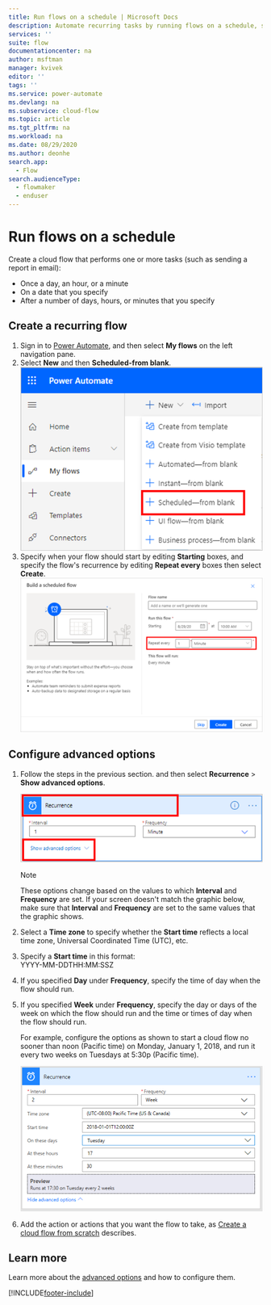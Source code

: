 ```yaml
---
title: Run flows on a schedule | Microsoft Docs
description: Automate recurring tasks by running flows on a schedule, such as every day or every hour.
services: ''
suite: flow
documentationcenter: na
author: msftman
manager: kvivek
editor: ''
tags: ''
ms.service: power-automate
ms.devlang: na
ms.subservice: cloud-flow
ms.topic: article
ms.tgt_pltfrm: na
ms.workload: na
ms.date: 08/29/2020
ms.author: deonhe
search.app: 
  - Flow
search.audienceType: 
  - flowmaker
  - enduser
---
```

# Run flows on a schedule

Create a cloud flow that performs one or more tasks (such as sending a report in email):

* Once a day, an hour, or a minute
* On a date that you specify
* After a number of days, hours, or minutes that you specify

## Create a recurring flow

1. Sign in to [Power Automate](https://flow.microsoft.com), and then select **My flows** on the left navigation pane.
1. Select **New** and then **Scheduled-from blank**.
    ![Create a cloud flow from blank](./media/run-scheduled-tasks/create-flow.png)
1. Specify when your flow should start by editing **Starting** boxes, and specify the flow's recurrence by editing **Repeat every** boxes then select **Create**.
    ![Set recurrence](./media/run-scheduled-tasks/select-recurrence.png)

## Configure advanced options

1. Follow the steps in the previous section. and then select **Recurrence** > **Show advanced options**.

    ![Show advanced recurrence options](./media/run-scheduled-tasks/select-recurrence1.png)

   > [!NOTE]
   > These options change based on the values to which **Interval** and **Frequency** are set. If your screen doesn't match the graphic below, make sure that **Interval** and **Frequency** are set to the same values that the graphic shows.
1. Select a **Time zone** to specify whether the **Start time** reflects a local time zone, Universal Coordinated Time (UTC), etc.
1. Specify a **Start time** in this format:
   <br>YYYY-MM-DDTHH:MM:SSZ
1. If you specified **Day** under **Frequency**, specify the time of day when the flow should run.
1. If you specified **Week** under **Frequency**, specify the day or days of the week on which the flow should run and the time or times of day when the flow should run.

    For example, configure the options as shown to start a cloud flow no sooner than noon (Pacific time) on Monday, January 1, 2018, and run it every two weeks on Tuesdays at 5:30p (Pacific time).

    ![Specify advanced options](./media/run-scheduled-tasks/advanced-options.png)
1. Add the action or actions that you want the flow to take, as [Create a cloud flow from scratch](get-started-logic-flow.md) describes.

## Learn more

Learn more about the [advanced options](/azure/connectors/connectors-native-recurrence) and how to configure them.


[!INCLUDE[footer-include](includes/footer-banner.md)]